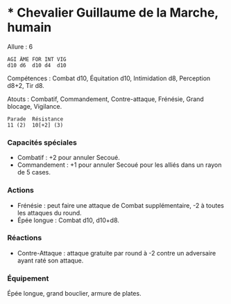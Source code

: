 # * Chevalier Guillaume de la Marche, humain

Allure : 6


	AGI	ÂME	FOR	INT	VIG
	d10	d6	d10	d4	d10

Compétences : Combat d10, Équitation d10, Intimidation d8, Perception d8+2, Tir d8.

Atouts : Combatif, Commandement, Contre-attaque, Frénésie, Grand blocage, Vigilance.

	Parade	Résistance
	11 (2)	10[+2] (3)

### Capacités spéciales
- Combatif : +2 pour annuler Secoué.
- Commandement : +1 pour annuler Secoué pour les alliés dans un rayon de 5 cases.

### Actions
- Frénésie : peut faire une attaque de Combat supplémentaire, -2 à toutes les attaques du round.
- Épée longue : Combat d10, d10+d8.

### Réactions
- Contre-Attaque : attaque gratuite par round à -2 contre un adversaire ayant raté son attaque.

### Équipement
Épée longue, grand bouclier, armure de plates.
